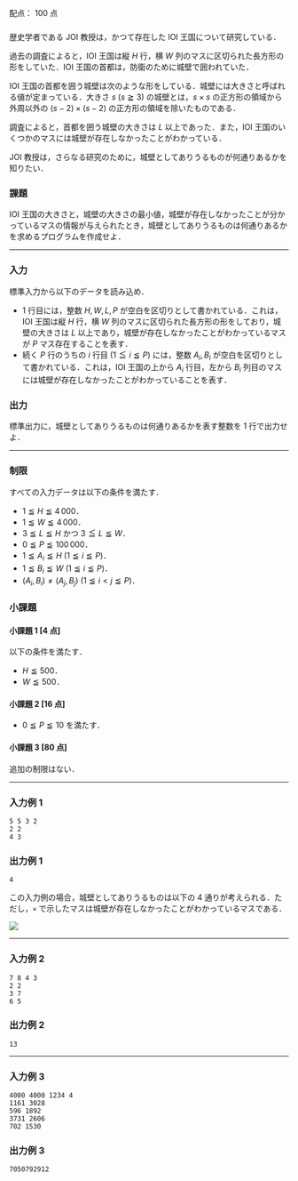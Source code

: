 配点： $100$ 点

###

歴史学者である JOI 教授は，かつて存在した IOI 王国について研究している．

過去の調査によると，IOI 王国は縦 $H$ 行，横 $W$ 列のマスに区切られた長方形の形をしていた．IOI 王国の首都は，防衛のために城壁で囲われていた．

IOI 王国の首都を囲う城壁は次のような形をしている．城壁には大きさと呼ばれる値が定まっている．大きさ $s$ ($s \geqq 3$) の城壁とは，$s \times s$ の正方形の領域から外周以外の $(s - 2) \times (s - 2)$ の正方形の領域を除いたものである．

調査によると，首都を囲う城壁の大きさは $L$ 以上であった．また，IOI 王国のいくつかのマスには城壁が存在しなかったことがわかっている．

JOI 教授は，さらなる研究のために，城壁としてありうるものが何通りあるかを知りたい．

### 課題

IOI 王国の大きさと，城壁の大きさの最小値，城壁が存在しなかったことが分かっているマスの情報が与えられたとき，城壁としてありうるものは何通りあるかを求めるプログラムを作成せよ．

---

### 入力

標準入力から以下のデータを読み込め．

- $1$ 行目には，整数 $H, W, L, P$ が空白を区切りとして書かれている．これは，IOI 王国は縦 $H$ 行，横 $W$ 列のマスに区切られた長方形の形をしており，城壁の大きさは $L$ 以上であり，城壁が存在しなかったことがわかっているマスが $P$ マス存在することを表す．
- 続く $P$ 行のうちの $i$ 行目 ($1 \leqq i \leqq P$) には，整数 $A_i, B_i$ が空白を区切りとして書かれている．これは，IOI 王国の上から $A_i$ 行目，左から $B_i$ 列目のマスには城壁が存在しなかったことがわかっていることを表す．

### 出力

標準出力に，城壁としてありうるものは何通りあるかを表す整数を $1$ 行で出力せよ．

---

### 制限

すべての入力データは以下の条件を満たす．

- $1 \leqq H \leqq 4\,000$．
- $1 \leqq W \leqq 4\,000$．
- $3 \leqq L \leqq H$ かつ $3 \leqq L \leqq W$．
- $0 \leqq P \leqq 100\,000$．
- $1 \leqq A_i \leqq H$ ($1 \leqq i \leqq P$)．
- $1 \leqq B_i \leqq W$ ($1 \leqq i \leqq P$)．
- ($A_i, B_i) \neq (A_j, B_j$) ($1 \leqq i < j \leqq P$)．

### 小課題

#### 小課題 1 [4 点]
以下の条件を満たす．

- $H \leqq 500$．
- $W \leqq 500$．

#### 小課題 2 [16 点]
- $0 \leqq P \leqq 10$ を満たす．

#### 小課題 3 [80 点]
追加の制限はない．

---

### 入力例 1

~~~
5 5 3 2
2 2
4 3
~~~

### 出力例 1

~~~
4
~~~

この入力例の場合，城壁としてありうるものは以下の $4$ 通りが考えられる．ただし，`×` で示したマスは城壁が存在しなかったことがわかっているマスである．

![](https://img.atcoder.jp/joi2015ho/e-1.png)

---

### 入力例 2

~~~
7 8 4 3
2 2
3 7
6 5
~~~

### 出力例 2

~~~
13
~~~

---

### 入力例 3

~~~
4000 4000 1234 4
1161 3028
596 1892
3731 2606
702 1530
~~~

### 出力例 3

~~~
7050792912
~~~
